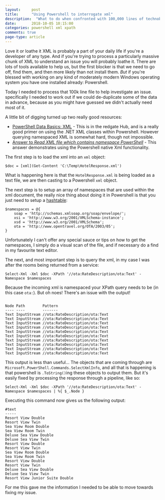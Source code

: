 ```yaml
---
layout: 	post
title:  	"Using Powershell to interrogate xml"
description:  "What to do when confronted with 100,000 lines of technobabble"
date:   	2018-10-05 10:15:00
categories: powershell xml xpath
comments: true
page-type: article
---
```


Love it or loathe it XML is probably a part of your daily life if you're a developer of any type. And if you're trying to process a particularly massive chunk of XML to understand an issue you will probably loathe it. There are lots of tools available to help us, but the first blocker is that we need to go off, find them, and then more likely than not install them. _But_ if you're blessed with working on any kind of moderately modern Windows operating system you have one installed already: Powershell.

Today I needed to process that 100k line file to help investigate an issue. specifically I needed to work out if we could de-duplicate some of the data in advance, because as you might have guessed we didn't actually need most of it.

A little bit of digging turned up two really good resources:

* [PowerShell Data Basics: XML](https://www.red-gate.com/simple-talk/sysadmin/powershell/powershell-data-basics-xml/) - This is in the redgate Hub, and is a really good primer on using the .NET XML classes within Powershell. However querying namespaced XML is somewhat hard, though not impossible.
* [Answer to _Read XML file which contains namespace PowerShell_](https://stackoverflow.com/a/20875439/747649) - This answer demonstrates using the Powershell native Xml functionality.

The first step is to load the xml into an `xml` object:

```
$doc = [xml](Get-Content 'C:\Temp\HotelResponse.xml')
```

What is happening here is that the `HotelResponse.xml` is being loaded as a text file, we are then casting to a Powershell `xml` object.

The next step is to setup an array of namespaces that are used within the xml document, the really nice thing about doing it in Powershell is that you just need to setup a [hashtable](https://kevinmarquette.github.io/2016-11-06-powershell-hashtable-everything-you-wanted-to-know-about/):

```
$namespaces = @{
    soap = 'http://schemas.xmlsoap.org/soap/envelope/';
    xsi = 'http://www.w3.org/2001/XMLSchema-instance';
    xsd = 'http://www.w3.org/2001/XMLSchema';
    ota = 'http://www.opentravel.org/OTA/2003/05';
}
```

Unfortunately I can't offer any special sauce or tips on how to get the namespaces, I simply do a visual scan of the file, and if necessary do a find in my favourite text editor.

The next, and most important step is to query the xml, in my case I was after the rooms being returned from a service:

```
Select-Xml -Xml $doc -XPath '//ota:RateDescription/ota:Text' -Namespace $namespaces
```

Because the incoming xml is namespaced your XPath query needs to be (in this case `ota:`). But oh noes! There's an issue with the output!

```

Node Path        Pattern
---- ----        -------
Text InputStream //ota:RateDescription/ota:Text
Text InputStream //ota:RateDescription/ota:Text
Text InputStream //ota:RateDescription/ota:Text
Text InputStream //ota:RateDescription/ota:Text
Text InputStream //ota:RateDescription/ota:Text
Text InputStream //ota:RateDescription/ota:Text
Text InputStream //ota:RateDescription/ota:Text
Text InputStream //ota:RateDescription/ota:Text
Text InputStream //ota:RateDescription/ota:Text
Text InputStream //ota:RateDescription/ota:Text
```

This output is less than useful... The objects that are coming through are `Microsoft.PowerShell.Commands.SelectXmlInfo`, and all that is happening is that powershell is `.ToString()`ing these objects to output them. But it's easily fixed by processing the response through a pipeline, like so:

```
Select-Xml -Xml $doc -XPath '//ota:RateDescription/ota:Text' -Namespace $namespaces | %{ $_.Node }
```

Executing this command now gives us the following output:

```
#text
-----
Resort View Double
Resort View Twin
Sea View Room Double
Sea View Room Twin
Deluxe Sea View Double
Deluxe Sea View Twin
Resort View Double
Resort View Twin
Sea View Room Double
Sea View Room Twin
Resort View Double
Resort View Twin
Deluxe Sea View Double
Deluxe Sea View Twin
Resort View Junior Suite Double
```

For me this gave me the information I needed to be able to move towards fixing my issue.
